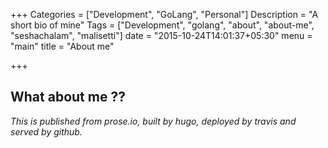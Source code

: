 +++
Categories = ["Development", "GoLang", "Personal"]
Description = "A short bio of mine"
Tags = ["Development", "golang", "about", "about-me", "seshachalam", "malisetti"]
date = "2015-10-24T14:01:37+05:30"
menu = "main"
title = "About me"

+++

## What about me ??

_This is published from prose.io, built by hugo, deployed by travis and served by github._
